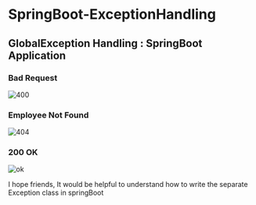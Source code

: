 # SpringBoot-ExceptionHandling



## GlobalException Handling : SpringBoot Application
### Bad Request

![400](https://user-images.githubusercontent.com/48691043/62196280-5a6e6d80-b39b-11e9-90b4-2ea82ba766b0.JPG)

### Employee Not Found

![404](https://user-images.githubusercontent.com/48691043/62196724-25aee600-b39c-11e9-9e45-b91f9c63179d.JPG)

### 200 OK

![ok](https://user-images.githubusercontent.com/48691043/62196904-80e0d880-b39c-11e9-86c4-f536c5f23dda.JPG)


I hope friends, It would be helpful to understand how to write the separate Exception class in springBoot
